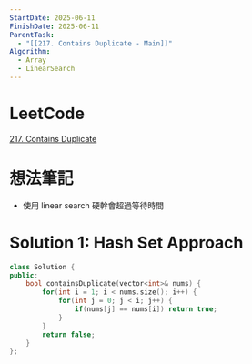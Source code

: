 ```yaml
---
StartDate: 2025-06-11
FinishDate: 2025-06-11
ParentTask:
  - "[[217. Contains Duplicate - Main]]"
Algorithm:
  - Array
  - LinearSearch
---
```


# LeetCode
[217. Contains Duplicate](https://leetcode.com/problems/contains-duplicate/)

# 想法筆記
- 使用 linear search 硬幹會超過等待時間

# Solution 1: Hash Set Approach
```Cpp
class Solution {
public:
	bool containsDuplicate(vector<int>& nums) {
		for(int i = 1; i < nums.size(); i++) {
			for(int j = 0; j < i; j++) {
				if(nums[j] == nums[i]) return true;
			}
		}
		return false;
	}
};
```
